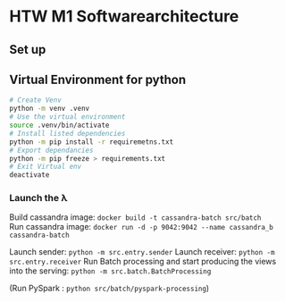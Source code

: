 # HTW M1 Softwarearchitecture

## Set up
## Virtual Environment for python
```bash
# Create Venv 
python -m venv .venv
# Use the virtual environment
source .venv/bin/activate
# Install listed dependencies
python -m pip install -r requiremetns.txt
# Export dependancies
python -m pip freeze > requirements.txt
# Exit Virtual env
deactivate
```

### Launch the λ

Build cassandra image: `docker build -t cassandra-batch src/batch`  
Run cassandra image: `docker run -d -p 9042:9042 --name cassandra_b cassandra-batch`

Launch sender: `python -m src.entry.sender`
Launch receiver: `python -m src.entry.receiver`
Run Batch processing and start producing the views into the serving: `python -m src.batch.BatchProcessing`


(Run PySpark : `python src/batch/pyspark-processing`)